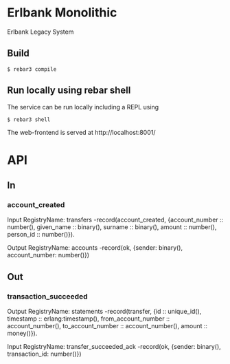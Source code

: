 # Erlbank Monolithic

Erlbank Legacy System

## Build

```
$ rebar3 compile
```


## Run locally using rebar shell

The service can be run locally including a REPL using

```
$ rebar3 shell
```

The web-frontend is served at http://localhost:8001/


# API

## In
### account_created
Input
RegistryName: transfers
-record(account_created,
    {account_number :: number(),
    given_name :: binary(),
    surname :: binary(),
    amount :: number(),
    person_id :: number()}).

Output
RegistryName: accounts
-record(ok, {sender: binary(), account_number: number()})


## Out
### transaction_succeeded

Output
RegistryName: statements
-record(transfer,
        {id :: unique_id(),
        timestamp :: erlang:timestamp(),
        from_account_number :: account_number(),
        to_account_number :: account_number(),
        amount :: money()}).

Input
RegistryName: transfer_succeeded_ack
-record(ok, {sender: binary(), transaction_id: number()})